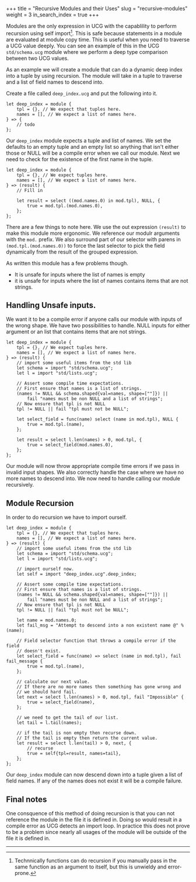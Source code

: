 +++
title = "Recursive Modules and their Uses"
slug = "recursive-modules"
weight = 3
in_search_index = true
+++

Modules are the only expression in UCG with the capablility to perform
recursion using self import[^1]. This is safe because statements in a module
are evaluated at module copy time. This is useful when you need to traverse a
UCG value deeply. You can see an example of this in the UCG `std/schema.ucg`
module where we perform a deep type comparison between two UCG values.

As an example we will create a module that can do a dynamic deep index into a
tuple by using recursion. The module will take in a tuple to traverse and a
list of field names to descend into.

Create a file called `deep_index.ucg` and put the following into it.

```
let deep_index = module {
    tpl = {}, // We expect that tuples here.
    names = [], // We expect a list of names here.
} => {
    // todo
};
```

Our `deep_index` module expects a tuple and list of names. We set the defaults
to an empty tuple and an empty list so anything that isn't either those or NULL
will be a compile error when we call our module. Next we need to check for the
existence of the first name in the tuple.

```
let deep_index = module {
    tpl = {}, // We expect tuples here.
    names = [], // We expect a list of names here.
} => (result) {
    // Fill in

    let result = select ((mod.names.0) in mod.tpl), NULL, {
        true = mod.tpl.(mod.names.0),
    };
};
```

There are a few things to note here. We use the out expression `(result)` to
make this module more ergonomic. We reference our modulr arguments with the
`mod.` prefix. We also surround part of our selector with parens in
`(mod.tpl.(mod.names.0))` to force the last selector to pick the field
dynamically from the result of the grouped expression.

As written this module has a few problems though.

* It is unsafe for inputs where the list of names is empty
* it is unsafe for inputs where the list of names contains items that are not
  strings.

## Handling Unsafe inputs.

We want it to be a compile error if anyone calls our module with inputs of the
wrong shape. We have two possibilities to handle. NULL inputs for either
argument or an list that contains items that are not strings.

```
let deep_index = module {
    tpl = {}, // We expect tuples here.
    names = [], // We expect a list of names here.
} => (result) {
    // import some useful items from the std lib
    let schema = import "std/schema.ucg";
    let l = import "std/lists.ucg";
    
    // Assert some compile time expectations.
    // First ensure that names is a list of strings.
    (names != NULL && schema.shaped{val=names, shape=[""]}) ||
        fail "names must be non NULL and a list of strings";
    // Now ensure that tpl is not NULL
    tpl != NULL || fail "tpl must not be NULL";
    
    let select_field = func(name) select (name in mod.tpl), NULL {
        true = mod.tpl.(name),
    };

    let result = select l.len(names) > 0, mod.tpl, {
        true = select_field(mod.names.0),
    };
};
```

Our module will now throw appropriate compile time errors if we pass in invalid
input shapes. We also correctly handle the case where we have no more names to
descend into. We now need to handle calling our module recursively.

## Module Recursion

In order to do recursion we have to import ourself.

```
let deep_index = module {
    tpl = {}, // We expect that tuples here.
    names = [], // We expect a list of names here.
} => (result) {
    // import some useful items from the std lib
    let schema = import "std/schema.ucg";
    let l = import "std/lists.ucg";

    // import ourself now.
    let self = import "deep_index.ucg".deep_index;
    
    // Assert some compile time expectations.
    // First ensure that names is a list of strings.
    (names != NULL && schema.shaped{val=names, shape=[""]}) ||
        fail "names must be non NULL and a list of strings";
    // Now ensure that tpl is not NULL
    tpl != NULL || fail "tpl must not be NULL";

    let name = mod.names.0;
    let fail_msg = "Attempt to descend into a non existent name @" % (name);

    // Field selector function that throws a compile error if the field 
    // doesn't exist.
    let select_field = func(name) => select (name in mod.tpl), fail fail_message {
        true = mod.tpl.(name),
    };

    // calculate our next value.
    // If there are no more names then something has gone wrong and
    // we should hard fail.
    let next = select l.len(names) > 0, mod.tpl, fail "Impossible" {
        true = select_field(name),
    };
    
    // we need to get the tail of our list.
    let tail = l.tail(names);

    // if the tail is non empty then recurse down.
    // If the tail is empty then return the current value.
    let result = select l.len(tail) > 0, next, {
        // recurse
        true = self{tpl=result, names=tail},
    };
};
```

Our `deep_index` module can now descend down into a tuple given a list of field
names. If any of the names does not exist it will be a compile failure.

## Final notes

One consquence of this method of doing recursion is that you can not reference
the module in the file it is defined in. Doing so would result in a compile
error as UCG detects an import loop. In practice this does not prove to be a
problem since nearly all usages of the module will be outside of the file it is
defined in.

<hr>

[^1]: Technnically functions can do recursion if you manually pass in the same function as an argument to itself, but this is unwieldy and error-prone.